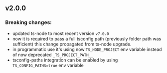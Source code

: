 ## v2.0.0

### Breaking changes:
- updated ts-node to most recent version `v7.0.0`
- now it is required to pass a full tsconfig path (previously folder path was sufficient) this change propagated from ts-node upgrade.  
- in programmatic use it's using now `TS_NODE_PROJECT` env variable instead of now deprecated `_TS_PROJECT_PATH__`
- tsconfig-paths integration can be enabled by using `TS_CONFIG_PATHS=true` env variable
